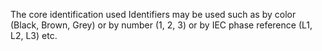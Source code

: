 ﻿The core identification used  Identifiers may be used such as by color (Black, Brown, Grey) or by number (1, 2, 3) or by IEC phase reference (L1, L2, L3) etc.